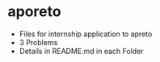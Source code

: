 # aporeto
- Files for internship application to apreto
- 3 Problems
- Details in README.md in each Folder




